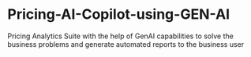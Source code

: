 # Pricing-AI-Copilot-using-GEN-AI
Pricing Analytics Suite with the help of GenAI capabilities to solve the business problems and generate automated reports to the business user

